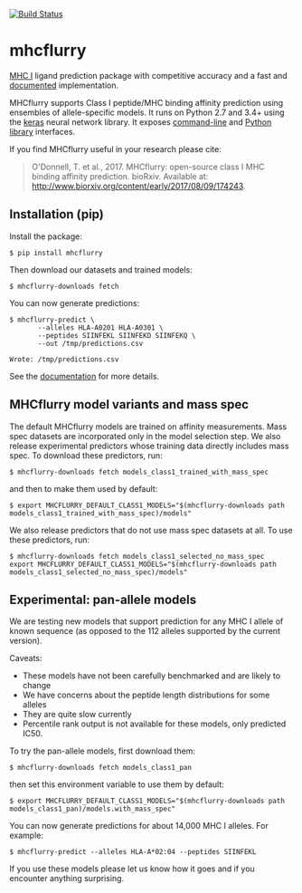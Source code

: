 [![Build Status](https://travis-ci.org/openvax/mhcflurry.svg?branch=master)](https://travis-ci.org/openvax/mhcflurry)

# mhcflurry
[MHC I](https://en.wikipedia.org/wiki/MHC_class_I) ligand
prediction package with competitive accuracy and a fast and 
[documented](http://openvax.github.io/mhcflurry/) implementation.

MHCflurry supports Class I peptide/MHC binding affinity prediction using
ensembles of allele-specific models. It runs on Python 2.7 and 3.4+ using
the [keras](https://keras.io) neural network library. It exposes [command-line](http://openvax.github.io/mhcflurry/commandline_tutorial.html)
and [Python library](http://openvax.github.io/mhcflurry/python_tutorial.html) interfaces.

If you find MHCflurry useful in your research please cite:

> O'Donnell, T. et al., 2017. MHCflurry: open-source class I MHC binding affinity prediction. bioRxiv. Available at: http://www.biorxiv.org/content/early/2017/08/09/174243.

## Installation (pip)

Install the package:

```
$ pip install mhcflurry
```

Then download our datasets and trained models:

```
$ mhcflurry-downloads fetch
```

You can now generate predictions:

```
$ mhcflurry-predict \
       --alleles HLA-A0201 HLA-A0301 \
       --peptides SIINFEKL SIINFEKD SIINFEKQ \
       --out /tmp/predictions.csv
       
Wrote: /tmp/predictions.csv
```

See the [documentation](http://openvax.github.io/mhcflurry/) for more details.

## MHCflurry model variants and mass spec 

The default MHCflurry models are trained
on affinity measurements. Mass spec datasets are incorporated only in
the model selection step. We also release experimental predictors whose training data directly
includes mass spec. To download these predictors, run:

```
$ mhcflurry-downloads fetch models_class1_trained_with_mass_spec
```

and then to make them used by default:

```
$ export MHCFLURRY_DEFAULT_CLASS1_MODELS="$(mhcflurry-downloads path models_class1_trained_with_mass_spec)/models"
```

We also release predictors that do not use mass spec datasets at all. To use
these predictors, run:

```
$ mhcflurry-downloads fetch models_class1_selected_no_mass_spec
export MHCFLURRY_DEFAULT_CLASS1_MODELS="$(mhcflurry-downloads path models_class1_selected_no_mass_spec)/models"
```

## Experimental: pan-allele models

We are testing new models that support prediction for any MHC I allele of known
sequence (as opposed to the 112 alleles supported by the current version).

Caveats:
 * These models have not been carefully benchmarked and are likely to change
 * We have concerns about the peptide length distributions for some alleles
 * They are quite slow currently
 * Percentile rank output is not available for these models, only predicted IC50.

To try the pan-allele models, first download them:

```
$ mhcflurry-downloads fetch models_class1_pan
```

then set this environment variable to use them by default:

```
$ export MHCFLURRY_DEFAULT_CLASS1_MODELS="$(mhcflurry-downloads path models_class1_pan)/models.with_mass_spec"
```

You can now generate predictions for about 14,000 MHC I alleles. For example:

```
$ mhcflurry-predict --alleles HLA-A*02:04 --peptides SIINFEKL
```

If you use these models please let us know how it goes and if you encounter
anything surprising.